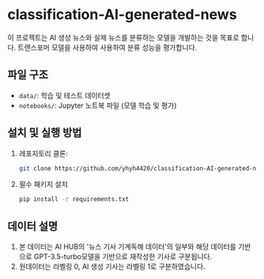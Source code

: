 # classification-AI-generated-news

이 프로젝트는 AI 생성 뉴스와 실제 뉴스를 분류하는 모델을 개발하는 것을 목표로 합니다. 트랜스포머 모델을 사용하여 사용하여 분류 성능을 평가합니다.

## 파일 구조
- `data/`: 학습 및 테스트 데이터셋
- `notebooks/`: Jupyter 노트북 파일 (모델 학습 및 평가)

## 설치 및 실행 방법
1. 레포지토리 클론:
   ```bash
   git clone https://github.com/yhyh4420/classification-AI-generated-news.git
2. 필수 패키지 설치
   ```bash
   pip install -r requirements.txt

## 데이터 설명
1. 본 데이터는 AI HUB의 '뉴스 기사 기계독해 데이터'의 일부와 해당 데이터를 기반으로 GPT-3.5-turbo모델을 기반으로 재작성한 기사로 구분됩니다.
2. 원데이터는 라벨링 0, AI 생성 기사는 라벨링 1로 구분하였습니다.

